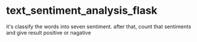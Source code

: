 # text_sentiment_analysis_flask
it's classify the words into seven sentiment. after that, count that sentiments and give result positive or nagative
